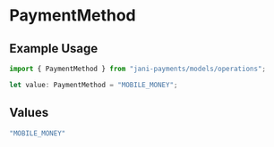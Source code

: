 # PaymentMethod

## Example Usage

```typescript
import { PaymentMethod } from "jani-payments/models/operations";

let value: PaymentMethod = "MOBILE_MONEY";
```

## Values

```typescript
"MOBILE_MONEY"
```
